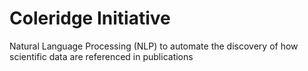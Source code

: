 # Coleridge Initiative
 Natural Language Processing (NLP) to automate the discovery of how scientific data are referenced in publications
